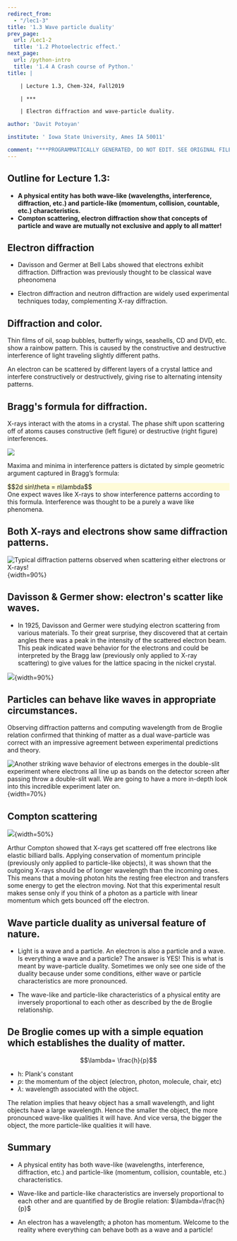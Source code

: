 ```yaml
---
redirect_from:
  - "/lec1-3"
title: '1.3 Wave particle duality'
prev_page:
  url: /Lec1-2
  title: '1.2 Photoelectric effect.'
next_page:
  url: /python-intro
  title: '1.4 A Crash course of Python.'
title: |

    | Lecture 1.3, Chem-324, Fall2019

    | ***

    | Electron diffraction and wave-particle duality.

author: 'Davit Potoyan'

institute: ' Iowa State University, Ames IA 50011'

comment: "***PROGRAMMATICALLY GENERATED, DO NOT EDIT. SEE ORIGINAL FILES IN /content***"
---
```


## Outline for Lecture 1.3: 

- **A physical entity has both wave-like (wavelengths, interference, diffraction, etc.) and particle-like (momentum, collision, countable, etc.) characteristics.**
- **Compton scattering, electron diffraction show that concepts of particle and wave are mutually not exclusive and apply to all matter!**



## Electron diffraction

- Davisson and Germer at Bell Labs showed that electrons exhibit diffraction. Diffraction was previously thought to be classical wave pheonomena

- Electron diffraction and neutron diffraction are widely used experimental techniques today, complementing X-ray diffraction.


## Diffraction and color. 

Thin films of oil, soap bubbles, butterfly wings, seashells, CD and DVD, etc. show a rainbow pattern. This is caused by the constructive and destructive interference of light traveling slightly different paths.

An electron can be scattered by different layers of a crystal lattice and interfere constructively or destructively, giving rise to alternating intensity patterns. 

## Bragg's formula for diffraction. 

X-rays interact with the atoms in a crystal. The phase shift upon scattering off of atoms causes constructive (left figure) or destructive (right figure) interferences.

![](./images/lec3_Xscatter.png)

Maxima and minima in interference patters is dictated by simple geometric  argument captured in Bragg’s formula: 
<div style="background-color: #fefbd8">
$$2d sin\theta = n\lambda$$
</div>
One expect waves like X-rays to show interference patterns according to this formula. Interference was thought to be a purely a wave like phenomena. 

## Both X-rays and electrons show same diffraction patterns. 

![Typical diffraction patterns observed when scattering either electrons or X-rays!](./images/lec3_Xscatter2.png){width=90%}

## Davisson & Germer show: electron's  scatter like waves.

- In 1925, Davisson and Germer were studying electron scattering from various materials. To their great surprise, they discovered that at certain angles there was a peak in the intensity of the scattered electron beam. This peak indicated wave behavior for the electrons and could be interpreted by the Bragg law (previously only applied to X-ray scattering) to give values for the lattice spacing in the nickel crystal. 

![](./images/lec3_DavisonGermer.png){width=90%}



## Particles can behave like waves in appropriate circumstances.  

Observing diffraction patterns and computing wavelength from de Broglie relation confirmed that thinking of matter as a dual wave-particle was correct with an impressive agreement between experimental predictions and theory. 

![Another striking wave behavior of electrons emerges in the double-slit experiment where electrons all line up as bands on the detector screen after passing throw a double-slit wall. We are going to have a more in-depth look into this incredible experiment later on.](https://upload.wikimedia.org/wikipedia/commons/7/7d/Wave-particle_duality.gif){width=70%}



## Compton scattering

![](./images/lec3_compton.jpeg){width=50%}

Arthur Compton showed that X-rays get scattered off free electrons like elastic billiard balls. Applying conservation of momentum principle (previously only applied to particle-like objects), it was shown that the outgoing X-rays should be of longer wavelength than the incoming ones. This means that a moving photon hits the resting free electron and transfers some energy to get the electron moving. Not that this experimental result makes sense only if you think of a photon as a particle with linear momentum which gets bounced off the electron.


## Wave particle duality as universal feature of nature. 

- Light is a wave and a particle. An electron is also a particle and a wave. Is everything a wave and a particle? The answer is YES! This is what is meant by wave-particle duality.  Sometimes we only see one side of the duality because under some conditions, either wave or particle characteristics are more pronounced. 

- The wave-like and particle-like characteristics of a physical entity are inversely proportional to each other as described by the de Broglie relationship.

## De Broglie comes up with a simple equation which establishes the duality of matter. 

$$\lambda= \frac{h}{p}$$

- h: Plank's constant
- $p$: the momentum of the object (electron, photon, molecule, chair, etc)
- $\lambda$: wavelength associated with the object. 

The relation implies that heavy object has a small wavelength, and light objects have a large wavelength. Hence the smaller the object, the more pronounced wave-like qualities it will have. And vice versa, the bigger the object, the more particle-like qualities it will have. 

## Summary

- A physical entity has both wave-like (wavelengths, interference, diffraction, etc.) and particle-like (momentum, collision, countable, etc.) characteristics.

- Wave-like and particle-like characteristics are inversely proportional to each other and are quantified by de Broglie relation: $\lambda=\frac{h}{p}$

- An electron has a wavelength; a photon has momentum. Welcome to the reality where everything can behave both as a wave and a particle!
